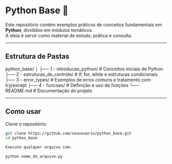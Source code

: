 # Python Base 🐍

Este repositório contém exemplos práticos de conceitos fundamentais em **Python**, divididos em módulos temáticos.  
A ideia é servir como material de estudo, prática e consulta.

---

## Estrutura de Pastas

python_base/
│
├── 1 - introducao_python/ # Conceitos iniciais de Python
├── 2 - estruturas_de_controle/ # If, for, while e estruturas condicionais
├── 3 - error_types/ # Exemplos de erros comuns e tratamento com try/except
├── 4 - funcoes/ # Definição e uso de funções
└── README.md # Documentação do projeto


---

## Como usar

Clone o repositório:

```bash
git clone https://github.com/seuusuario/python_base.git
cd python_base

Execute qualquer arquivo com:

python nome_do_arquivo.py